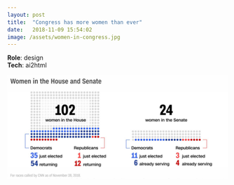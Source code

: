 ```yaml
---
layout: post
title:  "Congress has more women than ever"
date:   2018-11-09 15:54:02
image: /assets/women-in-congress.jpg
---
```


**Role**: design  
**Tech**: ai2html

[![Dot chart of women in the House and Senate.](/assets/women-in-congress.jpg)](https://www.cnn.com/2018/11/07/politics/history-making-night-for-women/index.html)
